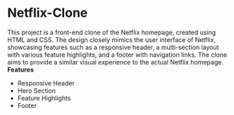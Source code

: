# Netflix-Clone
This project is a front-end clone of the Netflix homepage, created using HTML and CSS. The design closely mimics the user interface of Netflix, showcasing features such as a responsive header, a multi-section layout with various feature highlights, and a footer with navigation links. The clone aims to provide a similar visual experience to the actual Netflix homepage.
<br>
<b>Features</b>
<ul>
  <li>
    Responsive Header
  </li>
  <li>
    Hero Section
  </li>
  <li>
    Feature Highlights
  </li>
  <li>
    Footer
  </li>
</ul>
